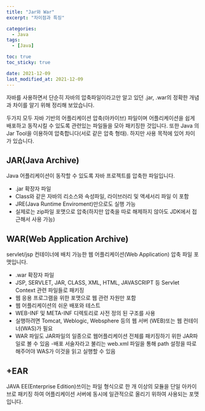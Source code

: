 ```yaml
---
title: "Jar와 War"
excerpt: "차이점과 특징"

categories:
  - Java
tags:
  - [Java]

toc: true
toc_sticky: true

date: 2021-12-09
last_modified_at: 2021-12-09
---
```


자바를 사용하면서 단순히 자바의 압축파일이라고만 알고 있던 .jar, .war의 정확한 개념과 차이를 알기 위해 정리해 보았습니다.

두가지 모두 자바 기반의 어플리케이션 압축(아카이브) 파일이며 어플리케이션을 쉽게 배포하고 동작시킬 수 있도록 관련있는 파일들을 모아 패키징한 것입니다. 또한 Java 의 Jar Tool을 이용하여 압축합니다(서로 같은 압축 형태). 하지만 사용 목적에 있어 차이가 있습니다.

## JAR(Java Archive)

Java 어플리케이션이 동작할 수 있도록 자바 프로젝트를 압축한 파일입니다.

- .jar 확장자 파일
- Class와 같은 자바의 리소스와 속성파일, 라이브러리 및 액세서리 파일 이 포함
- JRE(Java Runtime Enviroment)만으로도 실행 가능
- 실제로는 zip파일 포맷으로 압축(하지만 압축을 따로 해제하지 않아도 JDK에서 접근해서 사용 가능)

## WAR(Web Application Archive)

servlet/jsp 컨테이너에 배치 가능한 웹 어플리케이션(Web Application) 압축 파일 포맷입니다.

- .war 확장자 파일
- JSP, SERVLET, JAR, CLASS, XML, HTML, JAVASCRIPT 등 Servlet Context 관련 파일들로 패키징
- 웹 응용 프로그램을 위한 포맷으로 웹 관련 자원만 포함
- 웹 어플리케이션의 쉬운 배포와 테스트
- WEB-INF 및 META-INF 디렉토리로 사전 정의 된 구조를 사용
- 실행하려면 Tomcat, Weblogic, Websphere 등의 웹 서버 (WEB)또는 웹 컨테이너(WAS)가 필요
- WAR 파일도 JAR파일의 일종으로 웹어플리케이션 전체를 패키징하기 위한 JAR파일로 볼 수 있음 -배포 서술자라고 불리는 web.xml 파일을 통해 path 설정을 따로 해주어야 WAS가 이것을 읽고 실행할 수 있음

## +EAR

JAVA EE(Enterprise Edition)쓰이는 파일 형식으로 한 개 이상의 모듈을 단일 아카이브로 패키징 하여 어플리케이션 서버에 동시에 일관적으로 올리기 위하여 사용되는 포맷입니다.
